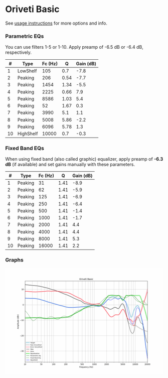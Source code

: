 # Oriveti Basic
See [usage instructions](https://github.com/jaakkopasanen/AutoEq#usage) for more options and info.

### Parametric EQs
You can use filters 1-5 or 1-10. Apply preamp of -6.5 dB or -6.4 dB, respectively.

|   # | Type      |   Fc (Hz) |    Q |   Gain (dB) |
|-----|-----------|-----------|------|-------------|
|   1 | LowShelf  |       105 | 0.7  |        -7.8 |
|   2 | Peaking   |       206 | 0.54 |        -7.7 |
|   3 | Peaking   |      1454 | 1.34 |        -5.5 |
|   4 | Peaking   |      2225 | 0.66 |         7.9 |
|   5 | Peaking   |      8586 | 1.03 |         5.4 |
|   6 | Peaking   |        52 | 1.67 |         0.3 |
|   7 | Peaking   |      3990 | 5.1  |         1.1 |
|   8 | Peaking   |      5008 | 5.86 |        -2.2 |
|   9 | Peaking   |      6096 | 5.78 |         1.3 |
|  10 | HighShelf |     10000 | 0.7  |        -0.3 |

### Fixed Band EQs
When using fixed band (also called graphic) equalizer, apply preamp of **-6.3 dB** (if available) and set gains manually with these parameters.

|   # | Type    |   Fc (Hz) |    Q |   Gain (dB) |
|-----|---------|-----------|------|-------------|
|   1 | Peaking |        31 | 1.41 |        -8.9 |
|   2 | Peaking |        62 | 1.41 |        -5.9 |
|   3 | Peaking |       125 | 1.41 |        -6.9 |
|   4 | Peaking |       250 | 1.41 |        -6.4 |
|   5 | Peaking |       500 | 1.41 |        -1.4 |
|   6 | Peaking |      1000 | 1.41 |        -1.7 |
|   7 | Peaking |      2000 | 1.41 |         4.4 |
|   8 | Peaking |      4000 | 1.41 |         4.4 |
|   9 | Peaking |      8000 | 1.41 |         5.3 |
|  10 | Peaking |     16000 | 1.41 |         2.2 |

### Graphs
![](./Oriveti%20Basic.png)
